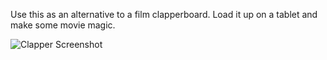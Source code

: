 Use this as an alternative to a film clapperboard. Load it up on a tablet and
make some movie magic.

![Clapper Screenshot](https://github.com/mminer/clapper/master/screenshot.png)

